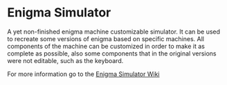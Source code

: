 # Enigma Simulator

A yet non-finished enigma machine customizable simulator.
It can be used to recreate some versions of enigma based on specific machines.
All components of the machine can be customized in order to make it as complete as possible, also some components that in the original versions were not editable, such as the keyboard.

For more information go to the [Enigma Simulator Wiki](https://github.com/MiguelSanchezP/enigmaSimulator/wiki)
